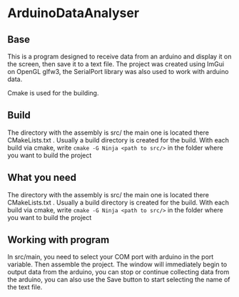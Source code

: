 # ArduinoDataAnalyser

## Base
This is a program designed to receive data from an arduino and display it on the screen, then save it to a text file.
The project was created using ImGui on OpenGL glfw3, the SerialPort library was also used to work with arduino data.

Cmake is used for the building.

## Build
The directory with the assembly is src/ the main one is located there CMakeLists.txt . Usually a build directory is created for the build.
With each build via cmake, write `cmake -G Ninja <path to src/>` in the folder where you want to build the project

## What you need
The directory with the assembly is src/ the main one is located there CMakeLists.txt . Usually a build directory is created for the build.
With each build via cmake, write `cmake -G Ninja <path to src/>` in the folder where you want to build the project

## Working with program
In src/main, you need to select your COM port with arduino in the port variable. Then assemble the project. The window will immediately begin to output data from the arduino, you can stop or continue collecting data from the arduino, you can also use the Save button to start selecting the name of the text file.

